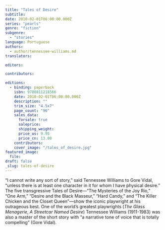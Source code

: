 ```yaml
---
title: "Tales of Desire"
subtitle:
date: 2010-02-01T06:00:00.000Z
series: "pearls"
genre: "fiction"
subgenre:
  - "stories"
language: Portuguese
authors:
  - author/tennessee-williams.md
translators:

editors:

contributors:

editions:
  - binding: paperback
    isbn: 9780811218566
    date: 2010-02-01T06:00:00.000Z
    description: ""
    trim_size: "4.5x7"
    page_count: "96"
    sales_data:
      forsale: true
      saleprice:
      shipping_weight:
      price_us: 9.95
      price_cn: 13.00
    contributors:
    cover_image: "/tales_of_desire.jpg"
featured_image:
  file:
draft: false
_slug: tales-of-desire
---
```


“I cannot write any sort of story,” said Tennessee Williams to Gore Vidal, “unless there is at least one character in it for whom I have physical desire.” The five transgressive Tales of Desire—“The Mysteries of the Joy Rio,” “One Arm,” “Desire and the Black Masseur,” “Hard Candy,” and “The Killer Chicken and the Closet Queen”—show the iconic playwright at his outrageous best. One of the world’s greatest playwrights (_The Glass Menagerie_, _A Streetcar Named Desire_) Tennessee Williams (1911-1983) was also a master of the short story with “a narrative tone of voice that is totally compelling” (Gore Vidal).

